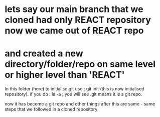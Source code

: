 # lets say our main branch that we cloned had only REACT repository now we came out of REACT repo 
# and created a new directory/folder/repo on same level or higher level than 'REACT'

In this folder (here) to initialise git use : git init (this is now initialised repository).
if you do : ls -a   ; you will see .git means it is a git repo.

now it has become a git repo and other things after this are same
    - same steps that we followed in a cloned repository